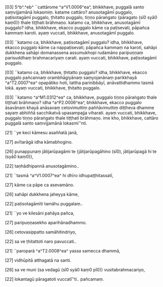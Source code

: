 [03] 5^b^.^eb^ ``cattārome ^a^V1.0006^ea^, bhikkhave, puggalā santo  saṃvijjamānā lokasmiṃ. katame cattāro? anusotagāmī puggalo,  paṭisotagāmī puggalo, ṭhitatto puggalo, tiṇṇo pāraṅgato {pāragato (sī0  syā0 kaṃ0)} thale  tiṭṭhati brāhmaṇo. katamo ca, bhikkhave, anusotagāmī puggalo?  idha, bhikkhave, ekacco puggalo kāme ca paṭisevati, pāpañca kammaṃ  karoti. ayaṃ vuccati, bhikkhave, anusotagāmī puggalo.

[03] ``katamo ca, bhikkhave, paṭisotagāmī puggalo? idha,  bhikkhave, ekacco puggalo kāme ca nappaṭisevati, pāpañca kammaṃ na  karoti, sahāpi dukkhena sahāpi domanassena assumukhopi rudamāno  paripuṇṇaṃ parisuddhaṃ brahmacariyaṃ carati. ayaṃ vuccati, bhikkhave,  paṭisotagāmī puggalo.

[03] ``katamo ca, bhikkhave, ṭhitatto puggalo? idha, bhikkhave,  ekacco puggalo pañcannaṃ orambhāgiyānaṃ saṃyojanānaṃ parikkhayā ^a^T2.0007^ea^  opapātiko hoti, tattha parinibbāyī, anāvattidhammo tasmā lokā.  ayaṃ vuccati, bhikkhave, ṭhitatto puggalo.

[03] ``katamo ^a^M1.0312^ea^ ca, bhikkhave, puggalo tiṇṇo pāraṅgato thale  tiṭṭhati brāhmaṇo? idha ^a^P2.0006^ea^, bhikkhave, ekacco puggalo  āsavānaṃ khayā anāsavaṃ cetovimuttiṃ paññāvimuttiṃ diṭṭheva dhamme sayaṃ  abhiññā sacchikatvā upasampajja viharati. ayaṃ vuccati, bhikkhave,  puggalo tiṇṇo pāraṅgato thale tiṭṭhati brāhmaṇo. ime kho,  bhikkhave, cattāro puggalā santo saṃvijjamānā lokasmi''nti.

[21] ``ye keci kāmesu asaññatā janā,

[27] avītarāgā idha kāmabhogino.

[26] punappunaṃ jātijarūpagāmi te {jātijarūpagāhino (sī0), jātijarūpagā  hi te (syā0 kaṃ0)},

[22] taṇhādhipannā anusotagāmino..

[21] ``tasmā ^a^V1.0007^ea^ hi dhīro idhupaṭṭhitassatī,

[27] kāme ca pāpe ca asevamāno.

[26] sahāpi dukkhena jaheyya kāme,

[22] paṭisotagāmīti tamāhu puggalaṃ..

[21] ``yo ve kilesāni pahāya pañca,

[27] paripuṇṇasekho aparihānadhammo.

[26] cetovasippatto samāhitindriyo,

[22] sa ve ṭhitattoti naro pavuccati..

[21] ``paroparā ^a^T2.0008^ea^ yassa samecca dhammā,

[27] vidhūpitā atthagatā na santi.

[26] sa ve muni {sa vedagū (sī0 syā0 kaṃ0 pī0)} vusitabrahmacariyo,

[22] lokantagū pāragatoti vuccatī''ti.. pañcamaṃ.